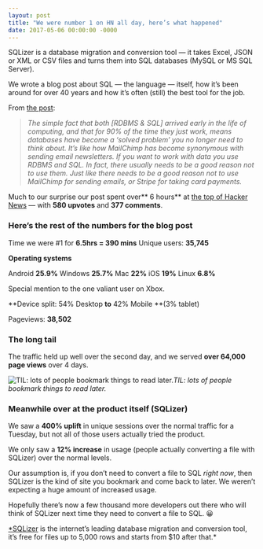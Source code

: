 ```yaml
---
layout: post
title: "We were number 1 on HN all day, here’s what happened"
date: 2017-05-06 00:00:00 -0000
---
```


SQLizer is a database migration and conversion tool — it takes Excel, JSON or XML or CSV files and turns them into SQL databases (MySQL or MS SQL Server).

We wrote a blog post about SQL — the language — itself, how it’s been around for over 40 years and how it’s often (still) the best tool for the job.

From [the post](http://blog.sqlizer.io/posts/sql-43/):
> *The simple fact that both [RDBMS & SQL] arrived early in the life of computing, and that for 90% of the time they just work, means databases have become a ‘solved problem’ you no longer need to think about.*
> *It’s like how MailChimp has become synonymous with sending email newsletters. If you want to work with data you use RDBMS and SQL. In fact, there usually needs to be a good reason not to use them. Just like there needs to be a good reason not to use MailChimp for sending emails, or Stripe for taking card payments.*

Much to our surprise our post spent over** 6 hours** at [the top of Hacker News](https://news.ycombinator.com/item?id=14245354) — with **580 upvotes** and **377 comments**.

### Here’s the rest of the numbers for the blog post

Time we were #1 for **6.5hrs = 390 mins**
Unique users: **35,745**

**Operating systems**

Android **25.9%**
Windows **25.7%**
Mac **22%**
iOS **19%**
Linux **6.8%**

Special mention to the one valiant user on Xbox.

**Device split: 54% Desktop **to** 42% Mobile **(3% tablet)

Pageviews: **38,502**

### The long tail

The traffic held up well over the second day, and we served **over 64,000 page views** over 4 days.

![TIL: lots of people bookmark things to read later.](https://cdn-images-1.medium.com/max/2000/1*g9Jprzgi74TdQ9Hg-LEY9A.png)*TIL: lots of people bookmark things to read later.*

### Meanwhile over at the product itself (SQLizer)

We saw a **400% uplift** in unique sessions over the normal traffic for a Tuesday, but not all of those users actually tried the product.

We only saw a **12% increase** in usage (people actually converting a file with SQLizer) over the normal levels.

Our assumption is, if you don’t need to convert a file to SQL *right now*, then SQLizer is the kind of site you bookmark and come back to later. We weren’t expecting a huge amount of increased usage.

Hopefully there’s now a few thousand more developers out there who will think of SQLizer next time they need to convert a file to SQL. 😀

[*SQLizer](https://sqlizer.io/?utm_source=wgx) is the internet’s leading database migration and conversion tool, it’s free for files up to 5,000 rows and starts from $10 after that.*
